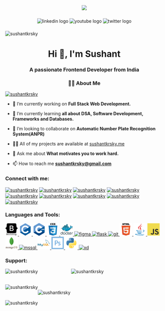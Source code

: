 <div align="center">
  <img height="150" src="https://camo.githubusercontent.com/62da68eb62b1e5f175f7d1f0191dd89a653d7908feb22d37d4a0ab07365d6791/68747470733a2f2f6d656469612e67697068792e636f6d2f6d656469612f4d3967624264396e6244724f5475314d71782f67697068792e676966"  />
</div>

###

<div align="center">
  <img src="https://img.shields.io/static/v1?message=LinkedIn&logo=linkedin&label=&color=0077B5&logoColor=white&labelColor=&style=for-the-badge" height="25" alt="linkedin logo"  />
  <img src="https://img.shields.io/static/v1?message=Youtube&logo=youtube&label=&color=FF0000&logoColor=white&labelColor=&style=for-the-badge" height="25" alt="youtube logo"  />
  <img src="https://img.shields.io/static/v1?message=Twitter&logo=twitter&label=&color=1DA1F2&logoColor=white&labelColor=&style=for-the-badge" height="25" alt="twitter logo"  />
</div>

###

<div align="center">
 <p align="left"> <img src="https://komarev.com/ghpvc/?username=sushantkrsky&label=Profile%20views&color=0e75b6&style=flat" alt="sushantkrsky" /> </p>

</div>

###

<h1 align="center">Hi 👋, I'm Sushant</h1>
<h3 align="center">A passionate Frontend Developer from India </h3>

###

<h3 align="center">👩‍💻  About Me</h3>



<p align="left"> <a href="https://twitter.com/sushantkrsky" target="blank"><img src="https://img.shields.io/twitter/follow/sushantkrsky?logo=twitter&style=for-the-badge" alt="sushantkrsky" /></a> </p>

- 🔭 I’m currently working on **Full Stack Web Development.**

- 🌱 I’m currently learning **all about DSA, Software Development, Frameworks and Databases.**

- 👯 I’m looking to collaborate on **Automatic Number Plate Recognition System(ANPR)**

- 👨‍💻 All of my projects are available at [sushantkrsky.me](sushantkrsky.me)

- 💬 Ask me about **What motivates you to work hard.**

- 📫 How to reach me **sushantkrsky@gmail.com**

<h3 align="left">Connect with me:</h3>
<p align="left">
<a href="https://dev.to/sushantkrsky" target="blank"><img align="center" src="https://raw.githubusercontent.com/rahuldkjain/github-profile-readme-generator/master/src/images/icons/Social/devto.svg" alt="sushantkrsky" height="30" width="40" /></a>
<a href="https://twitter.com/sushantkrsky" target="blank"><img align="center" src="https://raw.githubusercontent.com/rahuldkjain/github-profile-readme-generator/master/src/images/icons/Social/twitter.svg" alt="sushantkrsky" height="30" width="40" /></a>
<a href="https://linkedin.com/in/sushantkrsky" target="blank"><img align="center" src="https://raw.githubusercontent.com/rahuldkjain/github-profile-readme-generator/master/src/images/icons/Social/linked-in-alt.svg" alt="sushantkrsky" height="30" width="40" /></a>
<a href="https://fb.com/sushantkrsky" target="blank"><img align="center" src="https://raw.githubusercontent.com/rahuldkjain/github-profile-readme-generator/master/src/images/icons/Social/facebook.svg" alt="sushantkrsky" height="30" width="40" /></a>
<a href="https://instagram.com/sushantkrsky" target="blank"><img align="center" src="https://raw.githubusercontent.com/rahuldkjain/github-profile-readme-generator/master/src/images/icons/Social/instagram.svg" alt="sushantkrsky" height="30" width="40" /></a>
<a href="https://www.codechef.com/users/sushantkrsky" target="blank"><img align="center" src="https://cdn.jsdelivr.net/npm/simple-icons@3.1.0/icons/codechef.svg" alt="sushantkrsky" height="30" width="40" /></a>
<a href="https://www.hackerrank.com/sushantkrsky" target="blank"><img align="center" src="https://raw.githubusercontent.com/rahuldkjain/github-profile-readme-generator/master/src/images/icons/Social/hackerrank.svg" alt="sushantkrsky" height="30" width="40" /></a>
<a href="https://www.leetcode.com/sushantkrsky" target="blank"><img align="center" src="https://raw.githubusercontent.com/rahuldkjain/github-profile-readme-generator/master/src/images/icons/Social/leet-code.svg" alt="sushantkrsky" height="30" width="40" /></a>
<a href="https://auth.geeksforgeeks.org/user/sushantkrsky" target="blank"><img align="center" src="https://raw.githubusercontent.com/rahuldkjain/github-profile-readme-generator/master/src/images/icons/Social/geeks-for-geeks.svg" alt="sushantkrsky" height="30" width="40" /></a>
</p>

<h3 align="left">Languages and Tools:</h3>
<p align="left"> <a href="https://getbootstrap.com" target="_blank" rel="noreferrer"> <img src="https://raw.githubusercontent.com/devicons/devicon/master/icons/bootstrap/bootstrap-plain-wordmark.svg" alt="bootstrap" width="40" height="40"/> </a> <a href="https://www.cprogramming.com/" target="_blank" rel="noreferrer"> <img src="https://raw.githubusercontent.com/devicons/devicon/master/icons/c/c-original.svg" alt="c" width="40" height="40"/> </a> <a href="https://www.w3schools.com/cpp/" target="_blank" rel="noreferrer"> <img src="https://raw.githubusercontent.com/devicons/devicon/master/icons/cplusplus/cplusplus-original.svg" alt="cplusplus" width="40" height="40"/> </a> <a href="https://www.w3schools.com/css/" target="_blank" rel="noreferrer"> <img src="https://raw.githubusercontent.com/devicons/devicon/master/icons/css3/css3-original-wordmark.svg" alt="css3" width="40" height="40"/> </a> <a href="https://www.docker.com/" target="_blank" rel="noreferrer"> <img src="https://raw.githubusercontent.com/devicons/devicon/master/icons/docker/docker-original-wordmark.svg" alt="docker" width="40" height="40"/> </a> <a href="https://www.figma.com/" target="_blank" rel="noreferrer"> <img src="https://www.vectorlogo.zone/logos/figma/figma-icon.svg" alt="figma" width="40" height="40"/> </a> <a href="https://flask.palletsprojects.com/" target="_blank" rel="noreferrer"> <img src="https://www.vectorlogo.zone/logos/pocoo_flask/pocoo_flask-icon.svg" alt="flask" width="40" height="40"/> </a> <a href="https://git-scm.com/" target="_blank" rel="noreferrer"> <img src="https://www.vectorlogo.zone/logos/git-scm/git-scm-icon.svg" alt="git" width="40" height="40"/> </a> <a href="https://www.w3.org/html/" target="_blank" rel="noreferrer"> <img src="https://raw.githubusercontent.com/devicons/devicon/master/icons/html5/html5-original-wordmark.svg" alt="html5" width="40" height="40"/> </a> <a href="https://www.java.com" target="_blank" rel="noreferrer"> <img src="https://raw.githubusercontent.com/devicons/devicon/master/icons/java/java-original.svg" alt="java" width="40" height="40"/> </a> <a href="https://developer.mozilla.org/en-US/docs/Web/JavaScript" target="_blank" rel="noreferrer"> <img src="https://raw.githubusercontent.com/devicons/devicon/master/icons/javascript/javascript-original.svg" alt="javascript" width="40" height="40"/> </a> <a href="https://www.mongodb.com/" target="_blank" rel="noreferrer"> <img src="https://raw.githubusercontent.com/devicons/devicon/master/icons/mongodb/mongodb-original-wordmark.svg" alt="mongodb" width="40" height="40"/> </a> <a href="https://www.microsoft.com/en-us/sql-server" target="_blank" rel="noreferrer"> <img src="https://www.svgrepo.com/show/303229/microsoft-sql-server-logo.svg" alt="mssql" width="40" height="40"/> </a> <a href="https://www.mysql.com/" target="_blank" rel="noreferrer"> <img src="https://raw.githubusercontent.com/devicons/devicon/master/icons/mysql/mysql-original-wordmark.svg" alt="mysql" width="40" height="40"/> </a> <a href="https://www.photoshop.com/en" target="_blank" rel="noreferrer"> <img src="https://raw.githubusercontent.com/devicons/devicon/master/icons/photoshop/photoshop-line.svg" alt="photoshop" width="40" height="40"/> </a> <a href="https://www.python.org" target="_blank" rel="noreferrer"> <img src="https://raw.githubusercontent.com/devicons/devicon/master/icons/python/python-original.svg" alt="python" width="40" height="40"/> </a> <a href="https://www.adobe.com/products/xd.html" target="_blank" rel="noreferrer"> <img src="https://cdn.worldvectorlogo.com/logos/adobe-xd.svg" alt="xd" width="40" height="40"/> </a> </p>

<h3 align="left">Support:</h3>
<p><a href="https://www.buymeacoffee.com/sushantkrsky"> <img align="left" src="https://cdn.buymeacoffee.com/buttons/v2/default-yellow.png" height="50" width="210" alt="sushantkrsky" /></a><a href="https://ko-fi.com/sushantkrsky"> <img align="left" src="https://cdn.ko-fi.com/cdn/kofi3.png?v=3" height="50" width="210" alt="sushantkrsky" /></a></p><br><br>

<p><img align="left" src="https://github-readme-stats.vercel.app/api/top-langs?username=sushantkrsk&show_icons=true&locale=en&layout=compact" alt="sushantkrsky" /></p>

<p>&nbsp;<img align="center" src="https://github-readme-stats.vercel.app/api?username=sushantkrsk&show_icons=true&locale=en" alt="sushantkrsky" /></p>

<p><img align="center" src="https://github-readme-streak-stats.herokuapp.com/?user=sushantkrsk&" alt="sushantkrsky" /></p>
